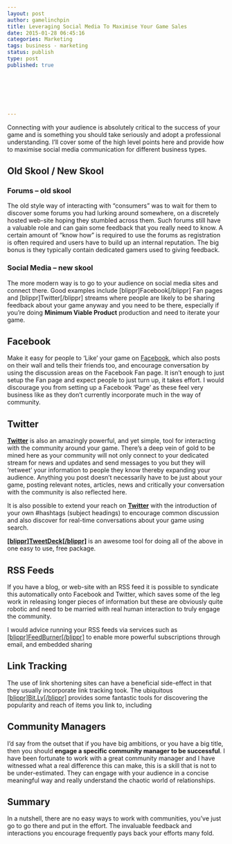 ```yaml
---
layout: post
author: gamelinchpin
title: Leveraging Social Media To Maximise Your Game Sales
date: 2015-01-28 06:45:16
categories: Marketing
tags: business - marketing
status: publish
type: post
published: true







---
```

Connecting with your audience is absolutely critical to the success of
your game and is something you should take seriously and adopt a
professional understanding. I’ll cover some of the high level points
here and provide
how to maximise social media communication for different business types.

Old Skool / New Skool
---------------------

### Forums – old skool

The old style way of interacting with “consumers” was to wait for them
to discover some forums you had lurking around somewhere, on a
discretely hosted web-site hoping they stumbled across them. Such forums
still have a valuable role and can gain some feedback that you really
need to know. A certain amount of “know how” is required to use the
forums as registration is often required and users have to build up an
internal reputation. The big bonus is they typically contain dedicated
gamers used to giving feedback.

### Social Media – new skool

The more modern way is to go to your audience on social media sites and
connect there. Good examples include [blippr]Facebook[/blippr] Fan pages
and [blippr]Twitter[/blippr] streams where people are likely to be
sharing feedback about your game anyway and you need to be there,
especially if you’re doing **Minimum Viable Product** production and
need to iterate your game.

Facebook
--------

Make it easy for people to ‘Like’ your game on
[Facebook](http://www.facebook.com "Facebook"), which also posts on their wall and tells their friends too, and encourage conversation by using the discussion areas on the Facebook Fan page. It isn’t enough to just setup the Fan page and expect people to just turn up, it takes
effort. I would discourage you from setting up a Facebook ‘Page’ as
these feel very business like as they don’t currently incorporate much
in the way of community.

Twitter
-------

**[Twitter](http://twitter.com "Twitter")** is also an amazingly
powerful, and yet simple, tool for interacting with the community around
your game. There’s a deep vein of gold to be mined here as your
community will not only connect to your dedicated stream for news and
updates and send messages to you but they will ‘retweet’ your
information to people they know thereby expanding your audience.
Anything you post doesn’t necessarily have to be just about your game,
posting relevant notes, articles, news and critically your conversation
with the community is also reflected here.

It is also possible to extend your reach on
**[Twitter](http://twitter.com "Twitter")** with the introduction of your own \#hashtags (subject headings) to encourage common discussion and also discover for real-time conversations about your game using
search.

**[[blippr]TweetDeck[/blippr]](http://www.TweetDeck.com "TweetDeck")** is an awesome tool for doing all of the above in one easy to use, free
package.

RSS Feeds
---------

If you have a blog, or web-site with an RSS feed it is possible to
syndicate this automatically onto Facebook and Twitter, which saves some
of the leg work in releasing longer pieces of information but these are
obviously quite robotic and need to be married with real human
interaction to truly engage the community.

I would advice running your RSS feeds via services such as
[[blippr]FeedBurner[/blippr]](http://Feedburner.Google.Com "Feedburner") to enable more powerful subscriptions through email, and embedded sharing

Link Tracking
-------------

The use of link shortening sites can have a beneficial side-effect in
that they usually incorporate link tracking took. The ubiquitous
[[blippr]Bit.Ly[/blippr]](http://bit.ly "Bit.Ly") provides some fantastic tools for discovering the popularity and reach of items you link to, including

Community Managers
------------------

I’d say from the outset that if you have big ambitions, or you have a
big title, then you should **engage a specific community manager to be
successful**. I have been fortunate to work with a great community
manager and I have witnessed what a real difference this can make, this
is a skill that is not to be under-estimated. They can engage with your
audience in a concise meaningful way and really understand the chaotic
world of relationships.

Summary
-------

In a nutshell, there are no easy ways to work with communities, you’ve
just go to go there and put in the effort. The invaluable feedback and
interactions you encourage frequently pays back your efforts many fold.
